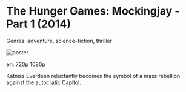 # The Hunger Games: Mockingjay - Part 1 (2014)

Genres: adventure, science-fiction, thriller

![poster](http://image.tmdb.org/t/p/w500/gj282Pniaa78ZJfbaixyLXnXEDI.jpg)

en:
  [720p](magnet:?xt=urn:btih:cfb4b1b1d85e3b51ef8e8c094c0efede0f66ec29&dn=The+Hunger+Games%3A+Mockingjay+-+Part+1+%282014%29+720p+BrRip+x264+-+YIFY&tr=udp%3A%2F%2Ftracker.openbittorrent.com%3A80%2Fannounce&tr=udp%3A%2F%2Fglotorrents.pw%3A6969%2Fannounce&tr=udp%3A%2F%2Ftracker.openbittorrent.com%3A80%2Fannounce&tr=udp%3A%2F%2Ftracker.opentrackr.org%3A1337%2Fannounce&tr=udp%3A%2F%2Fzer0day.to%3A1337%2Fannounce&tr=udp%3A%2F%2Ftracker.coppersurfer.tk%3A6969%2Fannounce)
  [1080p](magnet:?xt=urn:btih:c353f618210665a77bce482a1ee571112e24afc3&dn=The+Hunger+Games%3A+Mockingjay+-+Part+1+%282014%29+1080p+BrRip+x264+-+YIFY&tr=udp%3A%2F%2Ftracker.openbittorrent.com%3A80%2Fannounce&tr=udp%3A%2F%2Fglotorrents.pw%3A6969%2Fannounce&tr=udp%3A%2F%2Ftracker.openbittorrent.com%3A80%2Fannounce&tr=udp%3A%2F%2Ftracker.opentrackr.org%3A1337%2Fannounce&tr=udp%3A%2F%2Fzer0day.to%3A1337%2Fannounce&tr=udp%3A%2F%2Ftracker.coppersurfer.tk%3A6969%2Fannounce)
  


Katniss Everdeen reluctantly becomes the symbol of a mass rebellion against the autocratic Capitol.